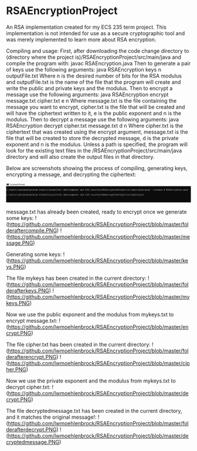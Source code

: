 # RSAEncryptionProject
An RSA implementation created for my ECS 235 term project. This implementation is not intended for use as a secure cryptographic tool and was merely implemented to learn more about RSA encryption.

Compiling and usage:
First, after downloading the code change directory to (directory where the project is)/RSAEncryptionProject/src/main/java and compile the program with: 
javac RSAEncryption.java
Then to generate a pair of keys use the following arguments:
java RSAEncryption keys n outputFile.txt
Where n is the desired number of bits for the RSA modulus and outputFile.txt is the name of the file that the program will create and write the public and private keys and the modulus.
Then to encrypt a message use the following arguments:
java RSAEncryption encrypt message.txt cipher.txt e n
Where message.txt is the file containing the message you want to encrypt, cipher.txt is the file that will be created and will have the ciphertext written to it, e is the public exponent and n is the modulus.
Then to decrypt a message use the following arguments:
java RSAEncryption decrypt cipher.txt message.txt d n
Where cipher.txt is the ciphertext that was created using the encrypt argument, message.txt is the file that will be created to store the decrypted message, d is the private exponent and n is the modulus.
Unless a path is specified, the program will look for the existing text files in the /RSAEncryptionProject/src/main/java directory and will also create the output files in that directory.

Below are screenshots showing the process of compiling, generating keys, encrypting a message, and decrypting the ciphertext:


![Compiling the program:](https://github.com/lwmoehlenbrock/RSAEncryptionProject/blob/master/compile.PNG)

message.txt has already been created, ready to encrypt once we generate some keys:
!(https://github.com/lwmoehlenbrock/RSAEncryptionProject/blob/master/folderaftercompile.PNG)
!(https://github.com/lwmoehlenbrock/RSAEncryptionProject/blob/master/message.PNG)

Generating some keys:
!(https://github.com/lwmoehlenbrock/RSAEncryptionProject/blob/master/keys.PNG)

The file mykeys has been created in the current directory:
!(https://github.com/lwmoehlenbrock/RSAEncryptionProject/blob/master/folderafterkeys.PNG)
!(https://github.com/lwmoehlenbrock/RSAEncryptionProject/blob/master/mykeys.PNG)

Now we use the public exponent and the modulus from mykeys.txt to encrypt message.txt:
!(https://github.com/lwmoehlenbrock/RSAEncryptionProject/blob/master/encrypt.PNG)

The file cipher.txt has been created in the current directory:
!(https://github.com/lwmoehlenbrock/RSAEncryptionProject/blob/master/folderafterencrypt.PNG)
!(https://github.com/lwmoehlenbrock/RSAEncryptionProject/blob/master/cipher.PNG)

Now we use the private exponent and the modulus from mykeys.txt to decrypt cipher.txt:
!(https://github.com/lwmoehlenbrock/RSAEncryptionProject/blob/master/decrypt.PNG)

The file decryptedmessage.txt has been created in the current directory, and it matches the original message!:
!(https://github.com/lwmoehlenbrock/RSAEncryptionProject/blob/master/folderafterdecrypt.PNG)
!(https://github.com/lwmoehlenbrock/RSAEncryptionProject/blob/master/decryptedmessage.PNG)

